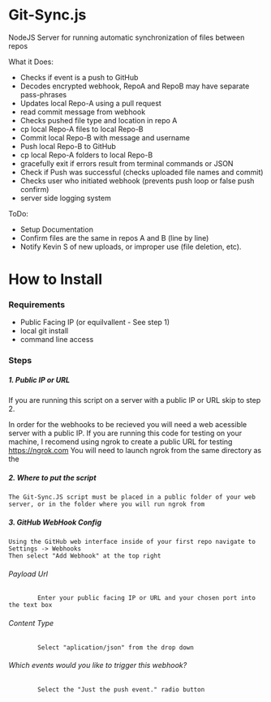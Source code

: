 # Git-Sync.js
NodeJS Server for running automatic synchronization of files between repos

What it Does:
- Checks if event is a push to GitHub
- Decodes encrypted webhook, RepoA and RepoB may have separate pass-phrases
- Updates local Repo-A using a pull request
- read commit message from webhook
- Checks pushed file type and location in repo A
- cp local Repo-A files to local Repo-B
- Commit local Repo-B with message and username
- Push local Repo-B to GitHub
- cp local Repo-A folders to local Repo-B
- gracefully exit if errors result from terminal commands or JSON
- Check if Push was successful (checks uploaded file names and commit)
- Checks user who initiated webhook (prevents push loop or false push confirm)
- server side logging system



ToDo:
- Setup Documentation
- Confirm files are the same in repos A and B (line by line)
- Notify Kevin S of new uploads, or improper use (file deletion, etc).


# How to Install
### Requirements
  - Public Facing IP (or equilvallent - See step 1)
  - local git install
  - command line access
  
### Steps
##### 1. Public IP or URL
  If you are running this script on a server with a public IP or URL skip to step 2.

  In order for the webhooks to be recieved you will need a web acessible server with a public IP.
    If you are running this code for testing on your machine, I recomend using ngrok to create a public URL for testing
      https://ngrok.com
    You will need to launch ngrok from the same directory as the 
  
 ##### 2. Where to put the script
    The Git-Sync.JS script must be placed in a public folder of your web server, or in the folder where you will run ngrok from
  
 ##### 3. GitHub WebHook Config
    Using the GitHub web interface inside of your first repo navigate to Settings -> Webhooks
    Then select "Add Webhook" at the top right
   ###### Payload Url 
            Enter your public facing IP or URL and your chosen port into the text box
  ###### Content Type
            Select "aplication/json" from the drop down
   ###### Which events would you like to trigger this webhook?
            Select the "Just the push event." radio button
    
